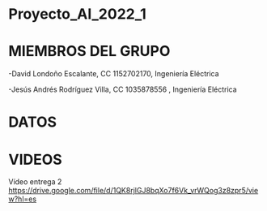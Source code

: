 
# Proyecto_AI_2022_1
# MIEMBROS DEL GRUPO
-David Londoño Escalante, CC 1152702170, Ingeniería Eléctrica 

-Jesús Andrés Rodríguez Villa, CC 1035878556 , Ingeniería Eléctrica

# DATOS

# VIDEOS
Vídeo entrega 2
https://drive.google.com/file/d/1QK8rjlGJ8bqXo7f6Vk_vrWQog3z8zpr5/view?hl=es

